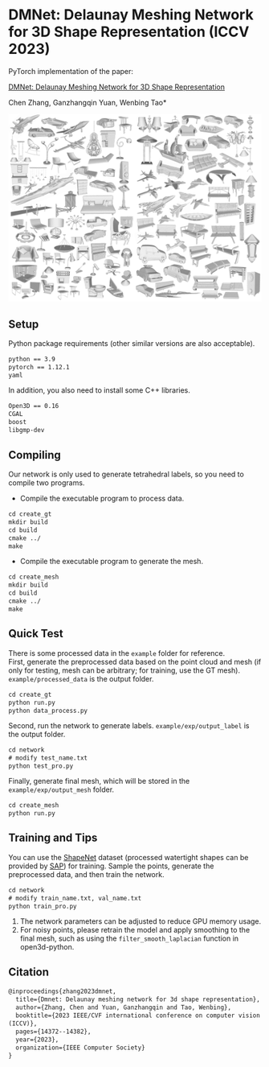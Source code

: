 # DMNet: Delaunay Meshing Network for 3D Shape Representation (ICCV 2023)
PyTorch implementation of the paper:  

[DMNet: Delaunay Meshing Network for 3D Shape Representation](https://openaccess.thecvf.com/content/ICCV2023/html/Zhang_DMNet_Delaunay_Meshing_Network_for_3D_Shape_Representation_ICCV_2023_paper.html)  

Chen Zhang, Ganzhangqin Yuan, Wenbing Tao*

<img src="fig.jpg" alt="Figure 1" width="600"/>

## Setup  
Python package requirements (other similar versions are also acceptable).  
```
python == 3.9
pytorch == 1.12.1
yaml
```
In addition, you also need to install some C++ libraries.  
```
Open3D == 0.16
CGAL
boost
libgmp-dev
```

## Compiling
Our network is only used to generate tetrahedral labels, so you need to compile two programs.  
- Compile the executable program to process data.
```
cd create_gt
mkdir build
cd build
cmake ../
make
```
- Compile the executable program to generate the mesh.
```
cd create_mesh
mkdir build
cd build
cmake ../
make
```

## Quick Test
There is some processed data in the `example` folder for reference.  
First, generate the preprocessed data based on the point cloud and mesh (if only for testing, mesh can be arbitrary; for training, use the GT mesh). `example/processed_data` is the output folder.
```
cd create_gt
python run.py
python data_process.py
```
Second, run the network to generate labels. `example/exp/output_label` is the output folder.
```
cd network
# modify test_name.txt
python test_pro.py
```
Finally, generate final mesh, which will be stored in the `example/exp/output_mesh` folder. 
```
cd create_mesh
python run.py
```

## Training and Tips
You can use the [ShapeNet](https://shapenet.org/) dataset (processed watertight shapes can be provided by [SAP](https://github.com/autonomousvision/shape_as_points)) for training. 
Sample the points, generate the preprocessed data, and then train the network.
```
cd network
# modify train_name.txt, val_name.txt
python train_pro.py
```
1. The network parameters can be adjusted to reduce GPU memory usage.  
2. For noisy points, please retrain the model and apply smoothing to the final mesh, such as using the `filter_smooth_laplacian` function in open3d-python.


## Citation
```
@inproceedings{zhang2023dmnet,
  title={Dmnet: Delaunay meshing network for 3d shape representation},
  author={Zhang, Chen and Yuan, Ganzhangqin and Tao, Wenbing},
  booktitle={2023 IEEE/CVF international conference on computer vision (ICCV)},
  pages={14372--14382},
  year={2023},
  organization={IEEE Computer Society}
}
```
